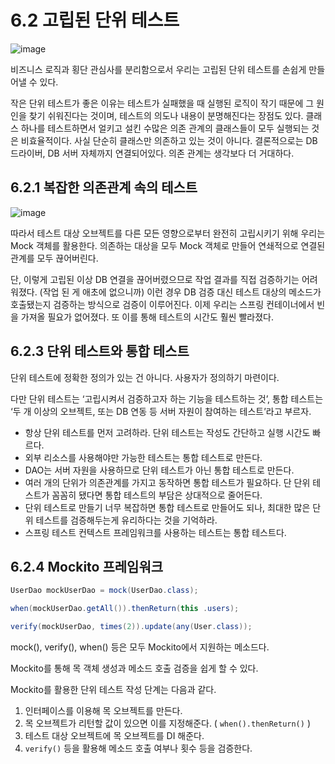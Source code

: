 # 6.2 고립된 단위 테스트

![image](https://github.com/user-attachments/assets/3c554136-b5e2-4c38-ab00-72281433b5f2)

비즈니스 로직과 횡단 관심사를 분리함으로서 우리는 고립된 단위 테스트를 손쉽게 만들어낼 수 있다. 

작은 단위 테스트가 좋은 이유는 테스트가 실패했을 때 실행된 로직이 작기 때문에 그 원인을 찾기 쉬워진다는 것이며, 테스트의 의도나 내용이 분명해진다는 장점도 있다. 클래스 하나를 테스트하면서 얼키고 설킨 수많은 의존 관계의 클래스들이 모두 실행되는 것은 비효율적이다. 사실 단순히 클래스만 의존하고 있는 것이 아니다. 결론적으로는 DB 드라이버, DB 서버 자체까지 연결되어있다. 의존 관계는 생각보다 더 거대하다. 

## 6.2.1 복잡한 의존관계 속의 테스트

![image](https://github.com/user-attachments/assets/8de34d10-17af-4dc5-a4ef-a6c68425806c)

따라서 테스트 대상 오브젝트를 다른 모든 영향으로부터 완전히 고립시키기 위해 우리는 Mock 객체를 활용한다. 의존하는 대상을 모두 Mock 객체로 만들어 연쇄적으로 연결된 관계를 모두 끊어버린다. 

단, 이렇게 고립된 이상 DB 연결을 끊어버렸으므로 작업 결과를 직접 검증하기는 어려워졌다. (작업 된 게 애초에 없으니까) 이런 경우 DB 검증 대신 테스트 대상의 메소드가 호출됐는지 검증하는 방식으로 검증이 이루어진다. 이제 우리는 스프링 컨테이너에서 빈을 가져올 필요가 없어졌다. 또 이를 통해 테스트의 시간도 훨씬 빨라졌다. 

## 6.2.3 단위 테스트와 통합 테스트

단위 테스트에 정확한 정의가 있는 건 아니다. 사용자가 정의하기 마련이다. 

다만 단위 테스트는 ‘고립시켜서 검증하고자 하는 기능을 테스트하는 것’, 통합 테스트는 ‘두 개 이상의 오브젝트, 또는 DB 연동 등 서버 자원이 참여하는 테스트’라고 부르자. 

- 항상 단위 테스트를 먼저 고려하라. 단위 테스트는 작성도 간단하고 실행 시간도 빠르다.
- 외부 리소스를 사용해야만 가능한 테스트는 통합 테스트로 만든다.
- DAO는 서버 자원을 사용하므로 단위 테스트가 아닌 통합 테스트로 만든다.
- 여러 개의 단위가 의존관계를 가지고 동작하면 통합 테스트가 필요하다. 단 단위 테스트가 꼼꼼히 됐다면 통합 테스트의 부담은 상대적으로 줄어든다.
- 단위 테스트로 만들기 너무 복잡하면 통합 테스트로 만들어도 되나, 최대한 많은 단위 테스트를 검증해두는게 유리하다는 것을 기억하라.
- 스프링 테스트 컨텍스트 프레임워크를 사용하는 테스트는 통합 테스트다.

## 6.2.4 Mockito 프레임워크

```java
UserDao mockUserDao = mock(UserDao.class);
```

```java
when(mockUserDao.getAll()).thenReturn(this .users);
```

```java
verify(mockUserDao, times(2)).update(any(User.class));
```

mock(), verify(), when() 등은 모두 Mockito에서 지원하는 메소드다. 

Mockito를 통해 목 객체 생성과 메소드 호출 검증을 쉽게 할 수 있다. 

Mockito를 활용한 단위 테스트 작성 단계는 다음과 같다. 

1. 인터페이스를 이용해 목 오브젝트를 만든다. 
2. 목 오브젝트가 리턴할 값이 있으면 이를 지정해준다. ( `when().thenReturn()` ) 
3. 테스트 대상 오브젝트에 목 오브젝트를 DI 해준다. 
4. `verify()` 등을 활용해 메소드 호출 여부나 횟수 등을 검증한다.
